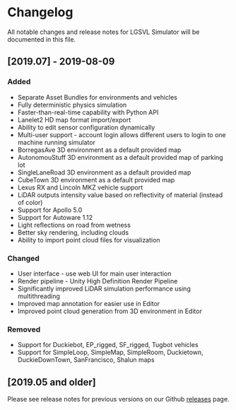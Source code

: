 # Changelog
All notable changes and release notes for LGSVL Simulator will be documented in this file.

## [2019.07] - 2019-08-09
### Added
 - Separate Asset Bundles for environments and vehicles
 - Fully deterministic physics simulation
 - Faster-than-real-time capability with Python API
 - Lanelet2 HD map format import/export
 - Ability to edit sensor configuration dynamically
 - Multi-user support - account login allows different users to login to one machine running simulator
 - BorregasAve 3D environment as a default provided map
 - AutonomouStuff 3D environment as a default provided map of parking lot
 - SingleLaneRoad 3D environment as a default provided map
 - CubeTown 3D environment as a default provided map
 - Lexus RX and Lincoln MKZ vehicle support
 - LiDAR outputs intensity value based on reflectivity of material (instead of color)
 - Support for Apollo 5.0
 - Support for Autoware 1.12
 - Light reflections on road from wetness
 - Better sky rendering, including clouds
 - Ability to import point cloud files for visualization

### Changed
 - User interface - use web UI for main user interaction
 - Render pipeline - Unity High Definition Render Pipeline
 - Significantly improved LiDAR simulation performance using multithreading
 - Improved map annotation for easier use in Editor
 - Improved point cloud generation from 3D environment  in Editor

### Removed
 - Support for Duckiebot, EP_rigged, SF_rigged, Tugbot vehicles
 - Support for SimpleLoop, SimpleMap, SimpleRoom, Duckietown, DuckieDownTown, SanFrancisco, Shalun maps


## [2019.05 and older]
Please see release notes for previous versions on our Github [releases](https://github.com/lgsvl/simulator/releases) page.